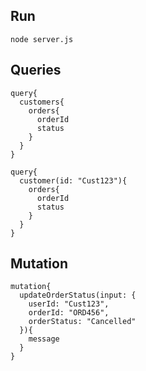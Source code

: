 ## Run
```
node server.js
```

## Queries
```
query{
  customers{
    orders{
      orderId
      status
    }
  }
}

query{
  customer(id: "Cust123"){
    orders{
      orderId
      status
    }
  }
}
```

## Mutation
```
mutation{
  updateOrderStatus(input: {
    userId: "Cust123",
    orderId: "ORD456",
    orderStatus: "Cancelled"
  }){
    message
  }
}
```
